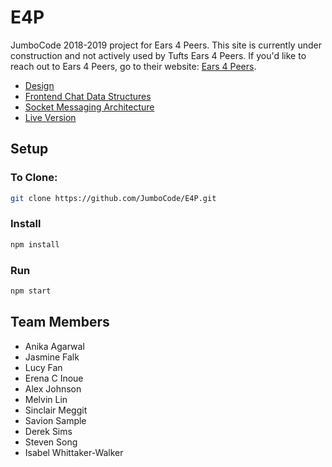 # E4P
JumboCode 2018-2019 project for Ears 4 Peers. This site is currently under construction and not actively used by Tufts Ears 4 Peers. If you'd like to reach out to Ears 4 Peers, go to their website: [Ears 4 Peers](http://sites.tufts.edu/ears4peers/ "Ears 4 Peers Site").

* [Design](https://github.com/JumboCode/E4P/wiki/Design "E4P Design")
* [Frontend Chat Data Structures](https://github.com/JumboCode/E4P/wiki/Front-End-Data-Structure "Frontend Data Structures")
* [Socket Messaging Architecture](https://github.com/JumboCode/E4P/wiki/Socket-IO-Architecture "Socket Messaging Architecture")
* [Live Version](https://ears4peers.herokuapp.com/ "E4P Website")

## Setup
### To Clone:
```sh
git clone https://github.com/JumboCode/E4P.git
```
### Install
```sh
npm install
```
### Run
```sh
npm start
```
## Team Members
- Anika Agarwal
- Jasmine Falk
- Lucy Fan
- Erena C Inoue
- Alex Johnson
- Melvin Lin
- Sinclair Meggit
- Savion Sample
- Derek Sims
- Steven Song
- Isabel Whittaker-Walker
